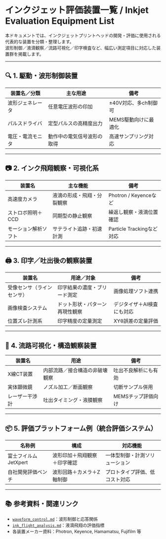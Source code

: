 # インクジェット評価装置一覧 / Inkjet Evaluation Equipment List

本ドキュメントでは、インクジェットプリントヘッドの開発・評価に使用される代表的な装置を分類・整理します。  
波形制御／液滴観察／流路可視化／印字検査など、幅広い測定項目に対応した装置群を掲載します。

---

## 🔍 1. 駆動・波形制御装置

| 装置名／分類         | 主な用途                         | 備考                        |
|----------------------|----------------------------------|-----------------------------|
| 波形ジェネレータ      | 任意電圧波形の印加               | ±40V対応、多ch制御可       |
| パルスドライバ        | 定型パルスの高精度出力           | MEMS駆動向けに最適化        |
| 電圧・電流モニタ      | 動作中の電気信号波形の取得       | 高速サンプリング対応        |

---

## 📷 2. インク飛翔観察・可視化系

| 装置名               | 主な機能                         | 備考                           |
|----------------------|----------------------------------|--------------------------------|
| 高速度カメラ         | 液滴の形成・飛翔・分裂観察       | Photron / Keyenceなど         |
| ストロボ照明＋CCD     | 同期型の静止観察                 | 繰返し観察・液滴位置確認       |
| モーション解析ソフト | サテライト追跡・初速計測        | Particle Trackingなど対応     |

---

## 🖨 3. 印字／吐出後の観察装置

| 装置名                | 用途／対象                       | 備考                             |
|-----------------------|----------------------------------|----------------------------------|
| 受像センサ（ラインセンサ） | 印字結果の濃度・ブリード測定       | 画像処理ソフト連携                |
| 画像検査システム        | ドット形状・パターン再現性観察     | デジタイザ＋AI検査にも対応        |
| 位置ズレ計測系          | 印字精度の定量測定               | XYθ誤差の定量評価                |

---

## 🧪 4. 流路可視化・構造観察装置

| 装置名            | 用途                             | 備考                     |
|-------------------|----------------------------------|--------------------------|
| X線CT装置         | 内部流路／接合構造の非破壊観察   | 吐出不良解析にも有効     |
| 実体顕微鏡         | ノズル加工／断面観察             | 切断サンプル併用         |
| レーザー干渉計     | 吐出タイミング・液膜観察         | MEMSチップ評価向け       |

---

## 📦 5. 評価プラットフォーム例（統合評価システム）

| 名称例             | 構成                             | 対応機能                         |
|--------------------|----------------------------------|----------------------------------|
| 富士フイルムJetXpert | 波形印加＋飛翔観察＋印字確認     | 一体型制御・計測ソリューション   |
| 自社開発評価ベンチ  | 波形回路＋カメラ＋Z軸制御       | プロトタイプ評価、低コスト対応   |

---

## 📚 参考資料・関連リンク

- [`waveform_control.md`](./waveform_control.md)：波形制御と応答関係  
- [`ink_flight_analysis.md`](./ink_flight_analysis.md)：液滴飛翔の評価指標  
- 各装置メーカー資料：Photron, Keyence, Hamamatsu, Fujifilm 等  
